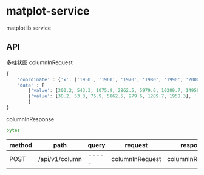 # matplot-service
matplotlib service


##  API 
多柱状图
columnInRequest
```js
{
    'coordinate' : {'x': ['1950', '1960', '1970', '1980', '1990', '2000', '2010年'], 'y': '金额'}
    'data' : [
        {'value': [300.2, 543.3, 1075.9, 2862.5, 5979.6, 10289.7, 14958.3], 'label': '平均值'},
        {'value': [30.2, 53.3, 75.9, 5862.5, 979.6, 1289.7, 1958.3], 'label': '最大值'}
        ]
}
```
columnInResponse
```python
bytes
```
| method | path | query | request | response | remark |
| ------ | ---- | ----- | ------- | -------- | ------ |
| POST | /api/v1/column | ----- | columnInRequest | columnInResponse | ------ |


